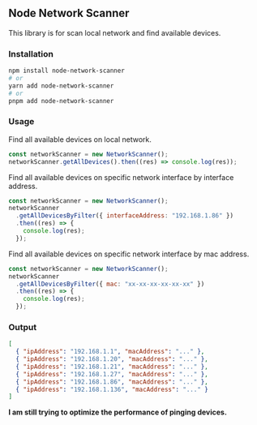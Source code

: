 ## Node Network Scanner

This library is for scan local network and find available devices.

### Installation

```bash
npm install node-network-scanner
# or
yarn add node-network-scanner
# or
pnpm add node-network-scanner
```

### Usage

Find all available devices on local network.

```javascript
const networkScanner = new NetworkScanner();
networkScanner.getAllDevices().then((res) => console.log(res));
```

Find all available devices on specific network interface by interface address.

```javascript
const networkScanner = new NetworkScanner();
networkScanner
  .getAllDevicesByFilter({ interfaceAddress: "192.168.1.86" })
  .then((res) => {
    console.log(res);
  });
```

Find all available devices on specific network interface by mac address.

```javascript
const networkScanner = new NetworkScanner();
networkScanner
  .getAllDevicesByFilter({ mac: "xx-xx-xx-xx-xx-xx" })
  .then((res) => {
    console.log(res);
  });
```

### Output

```json
[
  { "ipAddress": "192.168.1.1", "macAddress": "..." },
  { "ipAddress": "192.168.1.20", "macAddress": "..." },
  { "ipAddress": "192.168.1.21", "macAddress": "..." },
  { "ipAddress": "192.168.1.27", "macAddress": "..." },
  { "ipAddress": "192.168.1.86", "macAddress": "..." },
  { "ipAddress": "192.168.1.136", "macAddress": "..." }
]
```

**I am still trying to optimize the performance of pinging devices.**
